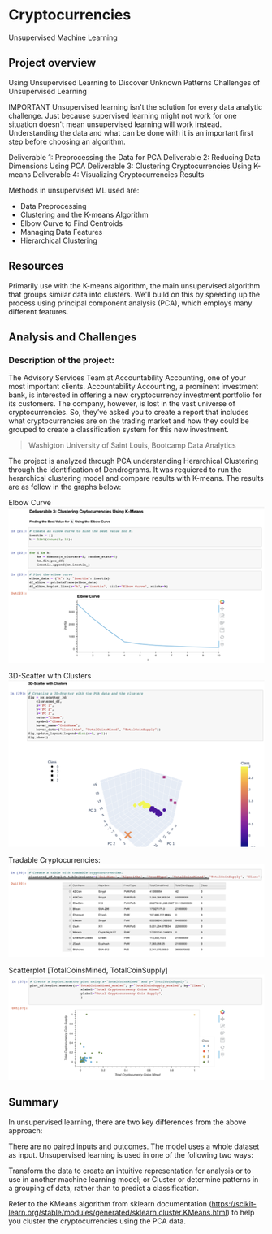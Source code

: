 # Cryptocurrencies
Unsupervised Machine Learning

## Project overview

Using Unsupervised Learning to Discover Unknown Patterns
Challenges of Unsupervised Learning

IMPORTANT
    Unsupervised learning isn't the solution for every data analytic challenge.
    Just because supervised learning might not work for one situation doesn't mean
    unsupervised learning will work instead. Understanding the data and what can be
    done with it is an important first step before choosing an algorithm.

Deliverable 1: Preprocessing the Data for PCA
Deliverable 2: Reducing Data Dimensions Using PCA
Deliverable 3: Clustering Cryptocurrencies Using K-means
Deliverable 4: Visualizing Cryptocurrencies Results

Methods in unsupervised ML used are:
- Data Preprocessing
- Clustering and the K-means Algorithm
- Elbow Curve to Find Centroids
- Managing Data Features
- Hierarchical Clustering


## Resources

Primarily use with the K-means algorithm, the main unsupervised algorithm that groups similar data into clusters. We'll build on this by speeding up the process using principal component analysis (PCA), which employs many different features.


## Analysis and Challenges

### Description of the project:

The Advisory Services Team at Accountability Accounting, one of your most important clients. Accountability Accounting, a prominent investment bank, is interested in offering a new cryptocurrency investment portfolio for its customers. The company, however, is lost in the vast universe of cryptocurrencies. So, they’ve asked you to create a report that includes what cryptocurrencies are on the trading market and how they could be grouped to create a classification system for this new investment.
>Washigton University of Saint Louis, Bootcamp Data Analytics

The project is analyzed through PCA understanding Herarchical Clustering through the identification of Dendrograms. It was requiered to run the herarchical clustering model and compare results with K-means. The results are as follow in the graphs below:

Elbow Curve
![Elbow Curve](Resources/Elbow%20Curve.png)

3D-Scatter with Clusters
![Scatteplot](Resources/3D-Scatter%20with%20Clusters.png)

Tradable Cryptocurrencies:
![CRYPTO](Resources/Tradable%20Cryptocurrencies.png)

Scatterplot [TotalCoinsMined, TotalCoinSupply]
![Mined](Resources/Scatterplot%20%5BTotalCoinsMined%2C%20TotalCoinSupply%5D.png)

## Summary

In unsupervised learning, there are two key differences from the above approach:

There are no paired inputs and outcomes.
The model uses a whole dataset as input.
Unsupervised learning is used in one of the following two ways:

Transform the data to create an intuitive representation for analysis or to use in another machine learning model; or
Cluster or determine patterns in a grouping of data, rather than to predict a classification.

Refer to the KMeans algorithm from sklearn documentation (https://scikit-learn.org/stable/modules/generated/sklearn.cluster.KMeans.html) to help you cluster the cryptocurrencies using the PCA data.


